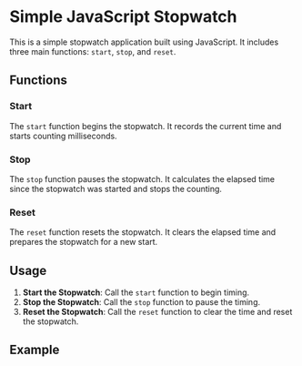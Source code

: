 # Simple JavaScript Stopwatch

This is a simple stopwatch application built using JavaScript. It includes three main functions: `start`, `stop`, and `reset`.

## Functions

### Start
The `start` function begins the stopwatch. It records the current time and starts counting milliseconds.

### Stop
The `stop` function pauses the stopwatch. It calculates the elapsed time since the stopwatch was started and stops the counting.

### Reset
The `reset` function resets the stopwatch. It clears the elapsed time and prepares the stopwatch for a new start.

## Usage

1. **Start the Stopwatch**: Call the `start` function to begin timing.
2. **Stop the Stopwatch**: Call the `stop` function to pause the timing.
3. **Reset the Stopwatch**: Call the `reset` function to clear the time and reset the stopwatch.

## Example
